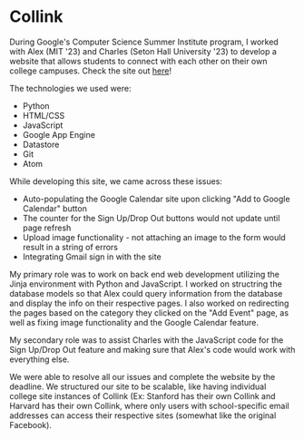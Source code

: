 # Collink

During Google's Computer Science Summer Institute program, I worked with Alex (MIT '23) and Charles (Seton Hall University '23) to develop a website that allows students to connect with each other on their own college campuses. Check the site out [here](http://collink.appspot.com/)!

The technologies we used were:
* Python
* HTML/CSS
* JavaScript
* Google App Engine
* Datastore
* Git
* Atom

While developing this site, we came across these issues:
* Auto-populating the Google Calendar site upon clicking "Add to Google Calendar" button </li>
* The counter for the Sign Up/Drop Out buttons would not update until page refresh</li>
* Upload image functionality - not attaching an image to the form would result in a string of errors</li>
* Integrating Gmail sign in with the site</li>

My primary role was to work on back end web development utilizing the Jinja environment with Python and JavaScript. I worked on structring the database models so that Alex could query information from the database and display the info on their respective pages. I also worked on redirecting the pages based on the category they clicked on the "Add Event" page, as well as fixing image functionality and the Google Calendar feature.

My secondary role was to assist Charles with the JavaScript code for the Sign Up/Drop Out feature and making sure that Alex's code would work with everything else.

We were able to resolve all our issues and complete the website by the deadline. We structured our site to be scalable, like having individual college site instances of Collink (Ex: Stanford has their own Collink and Harvard has their own Collink, where only users with school-specific email addresses can access their respective sites (somewhat like the original Facebook).
